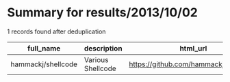 
# Summary for results/2013/10/02
    
1 records found after deduplication

| full_name | description | html_url | matched_list | matched_count | pushed_at | size | stargazers_count | language | forks_count | vul_ids |
|--------------------|-------------------|---------------------------------------|----------------|-----------------|---------------------------|--------|--------------------|------------|---------------|-----------|
| hammackj/shellcode | Various Shellcode | https://github.com/hammackj/shellcode | ['shellcode'] | 1 | 2013-10-02 02:12:57+00:00 | 112 | 6 | Assembly | 2 | [] |
